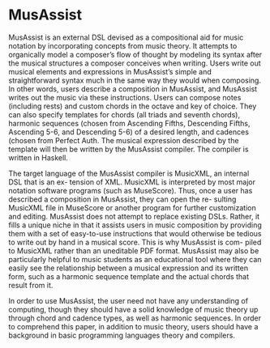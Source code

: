 # MusAssist
MusAssist is an external DSL devised as a compositional aid for music notation by incorporating concepts from music theory. It attempts to organically model a composer’s flow of thought by modeling its syntax after the musical structures a composer conceives when writing. Users write out musical elements and expressions in MusAssist’s simple and straightforward syntax much in the same way they would when composing. In other words, users describe a composition in MusAssist, and MusAssist writes out the music via these instructions. Users can compose notes (including rests) and custom chords in the octave and key of choice. They can also specify templates for chords (all triads and seventh chords), harmonic sequences (chosen from Ascending Fifths, Descending Fifths, Ascending 5-6, and Descending 5-6) of a desired length, and cadences (chosen from Perfect Auth. The musical expression described by the template will then be written by the MusAssist compiler. The compiler is written in Haskell.

The target language of the MusAssist compiler is MusicXML, an internal DSL that is an ex- tension of XML. MusicXML is interpreted by most major notation software programs (such as MuseScore). Thus, once a user has described a composition in MusAssist, they can open the re- sulting MusicXML file in MuseScore or another program for further customization and editing. MusAssist does not attempt to replace existing DSLs. Rather, it fills a unique niche in that it assists users in music composition by providing them with a set of easy-to-use instructions that would otherwise be tedious to write out by hand in a musical score. This is why MusAssist is com- piled to MusicXML rather than an uneditable PDF format. MusAssist may also be particularly helpful to music students as an educational tool where they can easily see the relationship between a musical expression and its written form, such as a harmonic sequence template and the actual chords that result from it.

In order to use MusAssist, the user need not have any understanding of computing, though they should have a solid knowledge of music theory up through chord and cadence types, as well as harmonic sequences. In order to comprehend this paper, in addition to music theory, users should have a background in basic programming languages theory and compilers.

